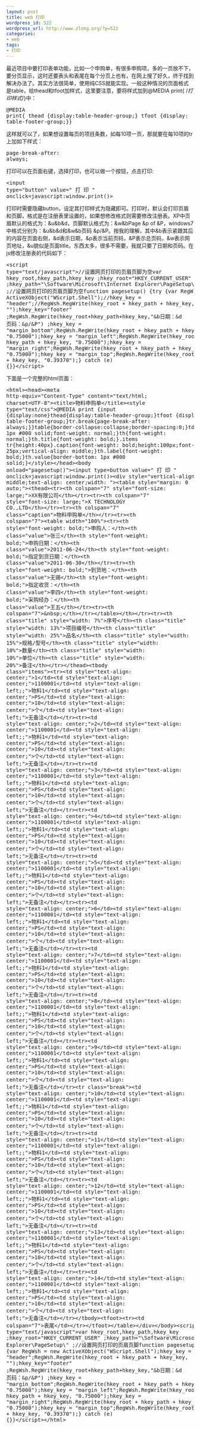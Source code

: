 ```yaml
---
layout: post
title: web 打印
wordpress_id: 522
wordpress_url: http://www.zlong.org/?p=522
categories:
- web
tags:
- 打印
---
```

最近项目中要打印表单功能，比如一个申购单，有很多申购项，多的一页放不下，要分页显示，这时还要表头和表尾在每个分页上也有，在网上搜了好久，终于找到解决办法了。其实方法很简单，使用纯CSS就能实现。一般这种情况的页面格式是table，给thead和tfoot加样式，这里要注意，要将样式加到@MEDIA print{ /*打印样式*/}中：<!--more--><pre class="brush:css">@MEDIA print{ thead {display:table-header-group;} tfoot {display: table-footer-group;}}</pre>这样就可以了，如果想设置每页的项目条数，如每10项一页，那就要在每10项的tr上加如下样式：<pre>page-break-after: always;</pre>打印可以在页面右键，选择打印，也可以做一个按钮，点击打印:<pre>&lt;input type="button" value=" 打 印 " onclick=javascript:window.print()&gt;</pre>打印时需要隐藏button，设定其打印样式为隐藏即可。打印时，默认会打印页眉和页脚，格式是在注册表里设置的，如果想修改格式则需要修改注册表。XP中页眉默认的格式为：&amp;u&amp;b&amp;d，页脚默认格式为：&amp;w&amp;bPage &amp;p of &amp;P，windows7中格式分别为：&amp;u&amp;b&amp;d和&amp;w&amp;b页码 &amp;p/&amp;P。按我的理解，其中&amp;b表示紧跟其后的内容在页面右侧，&amp;d表示日期，&amp;p表示当前页码，&amp;P表示总页码，&amp;w表示网页地址，&amp;u貌似是页面title。东西太多，很多不需要，我就只要了日期和页码。在js修改注册表的代码如下：<pre>&lt;script type="text/javascript"&gt;//设置网页打印的页眉页脚为空var hkey_root,hkey_path,hkey_key ;hkey_root="HKEY_CURRENT_USER" ;hkey_path="\\Software\\Microsoft\\Internet Explorer\\PageSetup\\" ;//设置网页打印的页眉页脚为空function pagesetup() {try {var RegWsh = new ActiveXObject("WScript.Shell");//hkey_key = "header";//RegWsh.RegWrite(hkey_root + hkey_path + hkey_key, "");hkey_key="footer" ;RegWsh.RegWrite(hkey_root+hkey_path+hkey_key,"&amp;b日期：&amp;d 页码：&amp;p/&amp;P") ;hkey_key = "margin_bottom";RegWsh.RegWrite(hkey_root + hkey_path + hkey_key, "0.75000");hkey_key = "margin_left";RegWsh.RegWrite(hkey_root + hkey_path + hkey_key, "0.75000");hkey_key = "margin_right";RegWsh.RegWrite(hkey_root + hkey_path + hkey_key, "0.75000");hkey_key = "margin_top";RegWsh.RegWrite(hkey_root + hkey_path + hkey_key, "0.39370");} catch (e) {}}&lt;/script&gt;</pre>下面是一个完整的html页面：<pre>&lt;html&gt;&lt;head&gt;&lt;meta http-equiv="Content-Type" content="text/html; charset=UTF-8"&gt;&lt;title&gt;物料申购单&lt;/title&gt;&lt;style type="text/css"&gt;@MEDIA print {input {display:none}thead{display:table-header-group;}tfoot {display: table-footer-group;}tr.break{page-break-after: always;}}table{border-collapse:collapse;border-spacing:0;}td,.title{border: 1px #000 solid;font-weight: normal;}th{font-weight: normal;}th.title{font-weight: bold;}.items tr{height:40px}.caption{font-weight: bold;height:100px;font-size: 25px;vertical-align: middle;}th.label{font-weight: bold;}th.value{border-bottom: 1px #000 solid;}&lt;/style&gt;&lt;/head&gt;&lt;body onload="pagesetup()"&gt;&lt;input type=button value=" 打 印 " onclick=javascript:window.print()&gt;&lt;div style="vertical-align: middle;text-align: center;width: "&gt;&lt;table style="margin: 0 auto;"&gt;&lt;thead&gt;&lt;tr&gt;&lt;th colspan="7" style="font-size: large;"&gt;XX有限公司&lt;/th&gt;&lt;/tr&gt;&lt;tr&gt;&lt;th colspan="7" style="font-size: large;"&gt;X TECHNOLOGY CO.,LTD&lt;/th&gt;&lt;/tr&gt;&lt;tr&gt;&lt;th colspan="7" class="caption"&gt;物料申购单&lt;/th&gt;&lt;/tr&gt;&lt;tr&gt;&lt;th colspan="7"&gt;&lt;table width="100%"&gt;&lt;tr&gt;&lt;th style="font-weight: bold;"&gt;申购人：&lt;/th&gt;&lt;th class="value"&gt;张三&lt;/th&gt;&lt;th style="font-weight: bold;"&gt;申购日期：&lt;/th&gt;&lt;th class="value"&gt;2011-06-24&lt;/th&gt;&lt;th style="font-weight: bold;"&gt;指定到货日期：&lt;/th&gt;&lt;th class="value"&gt;2011-06-30&lt;/th&gt;&lt;/tr&gt;&lt;tr&gt;&lt;th style="font-weight: bold;"&gt;到货地：&lt;/th&gt;&lt;th class="value"&gt;无锡&lt;/th&gt;&lt;th style="font-weight: bold;"&gt;指定收货：&lt;/th&gt;&lt;th class="value"&gt;李四&lt;/th&gt;&lt;th style="font-weight: bold;"&gt;采购经办：&lt;/th&gt;&lt;th class="value"&gt;王五&lt;/th&gt;&lt;/tr&gt;&lt;tr&gt;&lt;th colspan="7"&gt;&amp;nbsp;&lt;/th&gt;&lt;/tr&gt;&lt;/table&gt;&lt;/th&gt;&lt;/tr&gt;&lt;tr&gt;&lt;th class="title" style="width: 7%"&gt;序号&lt;/th&gt;&lt;th class="title" style="width: 13%"&gt;项目编号&lt;/th&gt;&lt;th class="title" style="width: 25%"&gt;品名&lt;/th&gt;&lt;th class="title" style="width: 15%"&gt;规格/型号&lt;/th&gt;&lt;th class="title" style="width: 10%"&gt;数量&lt;/th&gt;&lt;th class="title" style="width: 10%"&gt;单位&lt;/th&gt;&lt;th class="title" style="width: 20%"&gt;备注&lt;/th&gt;&lt;/tr&gt;&lt;/thead&gt;&lt;tbody class="items"&gt;&lt;tr&gt;&lt;td style="text-align: center;"&gt;1&lt;/td&gt;&lt;td style="text-align: center;"&gt;1100001&lt;/td&gt;&lt;td style="text-align: left;;"&gt;物料1&lt;/td&gt;&lt;td style="text-align: center;"&gt;PS&lt;/td&gt;&lt;td style="text-align: center;"&gt;10&lt;/td&gt;&lt;td style="text-align: center;"&gt;个&lt;/td&gt;&lt;td style="text-align: left;"&gt;无备注&lt;/td&gt;&lt;/tr&gt;&lt;tr&gt;&lt;td style="text-align: center;"&gt;2&lt;/td&gt;&lt;td style="text-align: center;"&gt;1100001&lt;/td&gt;&lt;td style="text-align: left;;"&gt;物料1&lt;/td&gt;&lt;td style="text-align: center;"&gt;PS&lt;/td&gt;&lt;td style="text-align: center;"&gt;10&lt;/td&gt;&lt;td style="text-align: center;"&gt;个&lt;/td&gt;&lt;td style="text-align: left;"&gt;无备注&lt;/td&gt;&lt;/tr&gt;&lt;tr&gt;&lt;td style="text-align: center;"&gt;3&lt;/td&gt;&lt;td style="text-align: center;"&gt;1100001&lt;/td&gt;&lt;td style="text-align: left;;"&gt;物料1&lt;/td&gt;&lt;td style="text-align: center;"&gt;PS&lt;/td&gt;&lt;td style="text-align: center;"&gt;10&lt;/td&gt;&lt;td style="text-align: center;"&gt;个&lt;/td&gt;&lt;td style="text-align: left;"&gt;无备注&lt;/td&gt;&lt;/tr&gt;&lt;tr&gt;&lt;td style="text-align: center;"&gt;4&lt;/td&gt;&lt;td style="text-align: center;"&gt;1100001&lt;/td&gt;&lt;td style="text-align: left;;"&gt;物料1&lt;/td&gt;&lt;td style="text-align: center;"&gt;PS&lt;/td&gt;&lt;td style="text-align: center;"&gt;10&lt;/td&gt;&lt;td style="text-align: center;"&gt;个&lt;/td&gt;&lt;td style="text-align: left;"&gt;无备注&lt;/td&gt;&lt;/tr&gt;&lt;tr&gt;&lt;td style="text-align: center;"&gt;5&lt;/td&gt;&lt;td style="text-align: center;"&gt;1100001&lt;/td&gt;&lt;td style="text-align: left;;"&gt;物料1&lt;/td&gt;&lt;td style="text-align: center;"&gt;PS&lt;/td&gt;&lt;td style="text-align: center;"&gt;10&lt;/td&gt;&lt;td style="text-align: center;"&gt;个&lt;/td&gt;&lt;td style="text-align: left;"&gt;无备注&lt;/td&gt;&lt;/tr&gt;&lt;tr&gt;&lt;td style="text-align: center;"&gt;6&lt;/td&gt;&lt;td style="text-align: center;"&gt;1100001&lt;/td&gt;&lt;td style="text-align: left;;"&gt;物料1&lt;/td&gt;&lt;td style="text-align: center;"&gt;PS&lt;/td&gt;&lt;td style="text-align: center;"&gt;10&lt;/td&gt;&lt;td style="text-align: center;"&gt;个&lt;/td&gt;&lt;td style="text-align: left;"&gt;无备注&lt;/td&gt;&lt;/tr&gt;&lt;tr&gt;&lt;td style="text-align: center;"&gt;7&lt;/td&gt;&lt;td style="text-align: center;"&gt;1100001&lt;/td&gt;&lt;td style="text-align: left;;"&gt;物料1&lt;/td&gt;&lt;td style="text-align: center;"&gt;PS&lt;/td&gt;&lt;td style="text-align: center;"&gt;10&lt;/td&gt;&lt;td style="text-align: center;"&gt;个&lt;/td&gt;&lt;td style="text-align: left;"&gt;无备注&lt;/td&gt;&lt;/tr&gt;&lt;tr&gt;&lt;td style="text-align: center;"&gt;8&lt;/td&gt;&lt;td style="text-align: center;"&gt;1100001&lt;/td&gt;&lt;td style="text-align: left;;"&gt;物料1&lt;/td&gt;&lt;td style="text-align: center;"&gt;PS&lt;/td&gt;&lt;td style="text-align: center;"&gt;10&lt;/td&gt;&lt;td style="text-align: center;"&gt;个&lt;/td&gt;&lt;td style="text-align: left;"&gt;无备注&lt;/td&gt;&lt;/tr&gt;&lt;tr&gt;&lt;td style="text-align: center;"&gt;9&lt;/td&gt;&lt;td style="text-align: center;"&gt;1100001&lt;/td&gt;&lt;td style="text-align: left;;"&gt;物料1&lt;/td&gt;&lt;td style="text-align: center;"&gt;PS&lt;/td&gt;&lt;td style="text-align: center;"&gt;10&lt;/td&gt;&lt;td style="text-align: center;"&gt;个&lt;/td&gt;&lt;td style="text-align: left;"&gt;无备注&lt;/td&gt;&lt;/tr&gt;&lt;tr class="break"&gt;&lt;td style="text-align: center;"&gt;10&lt;/td&gt;&lt;td style="text-align: center;"&gt;1100001&lt;/td&gt;&lt;td style="text-align: left;;"&gt;物料1&lt;/td&gt;&lt;td style="text-align: center;"&gt;PS&lt;/td&gt;&lt;td style="text-align: center;"&gt;10&lt;/td&gt;&lt;td style="text-align: center;"&gt;个&lt;/td&gt;&lt;td style="text-align: left;"&gt;无备注&lt;/td&gt;&lt;/tr&gt;&lt;tr&gt;&lt;td style="text-align: center;"&gt;11&lt;/td&gt;&lt;td style="text-align: center;"&gt;1100001&lt;/td&gt;&lt;td style="text-align: left;;"&gt;物料1&lt;/td&gt;&lt;td style="text-align: center;"&gt;PS&lt;/td&gt;&lt;td style="text-align: center;"&gt;10&lt;/td&gt;&lt;td style="text-align: center;"&gt;个&lt;/td&gt;&lt;td style="text-align: left;"&gt;无备注&lt;/td&gt;&lt;/tr&gt;&lt;tr&gt;&lt;td style="text-align: center;"&gt;12&lt;/td&gt;&lt;td style="text-align: center;"&gt;1100001&lt;/td&gt;&lt;td style="text-align: left;;"&gt;物料1&lt;/td&gt;&lt;td style="text-align: center;"&gt;PS&lt;/td&gt;&lt;td style="text-align: center;"&gt;10&lt;/td&gt;&lt;td style="text-align: center;"&gt;个&lt;/td&gt;&lt;td style="text-align: left;"&gt;无备注&lt;/td&gt;&lt;/tr&gt;&lt;tr&gt;&lt;td style="text-align: center;"&gt;13&lt;/td&gt;&lt;td style="text-align: center;"&gt;1100001&lt;/td&gt;&lt;td style="text-align: left;;"&gt;物料1&lt;/td&gt;&lt;td style="text-align: center;"&gt;PS&lt;/td&gt;&lt;td style="text-align: center;"&gt;10&lt;/td&gt;&lt;td style="text-align: center;"&gt;个&lt;/td&gt;&lt;td style="text-align: left;"&gt;无备注&lt;/td&gt;&lt;/tr&gt;&lt;tr&gt;&lt;td style="text-align: center;"&gt;14&lt;/td&gt;&lt;td style="text-align: center;"&gt;1100001&lt;/td&gt;&lt;td style="text-align: left;;"&gt;物料1&lt;/td&gt;&lt;td style="text-align: center;"&gt;PS&lt;/td&gt;&lt;td style="text-align: center;"&gt;10&lt;/td&gt;&lt;td style="text-align: center;"&gt;个&lt;/td&gt;&lt;td style="text-align: left;"&gt;无备注&lt;/td&gt;&lt;/tr&gt;&lt;/tbody&gt;&lt;tfoot&gt;&lt;tr&gt;&lt;td colspan="7"&gt;表尾&lt;/td&gt;&lt;/tr&gt;&lt;/tfoot&gt;&lt;/table&gt;&lt;/div&gt;&lt;/body&gt;&lt;script type="text/javascript"&gt;var hkey_root,hkey_path,hkey_key ;hkey_root="HKEY_CURRENT_USER" ;hkey_path="\\Software\\Microsoft\\Internet Explorer\\PageSetup\\" ;//设置网页打印的页眉页脚function pagesetup() {try {var RegWsh = new ActiveXObject("WScript.Shell");hkey_key = "header";RegWsh.RegWrite(hkey_root + hkey_path + hkey_key, "");hkey_key="footer" ;RegWsh.RegWrite(hkey_root+hkey_path+hkey_key,"&amp;b日期：&amp;d 页码：&amp;p/&amp;P") ;hkey_key = "margin_bottom";RegWsh.RegWrite(hkey_root + hkey_path + hkey_key, "0.75000");hkey_key = "margin_left";RegWsh.RegWrite(hkey_root + hkey_path + hkey_key, "0.75000");hkey_key = "margin_right";RegWsh.RegWrite(hkey_root + hkey_path + hkey_key, "0.75000");hkey_key = "margin_top";RegWsh.RegWrite(hkey_root + hkey_path + hkey_key, "0.39370");} catch (e) {}}&lt;/script&gt;&lt;/html&gt;</pre>
